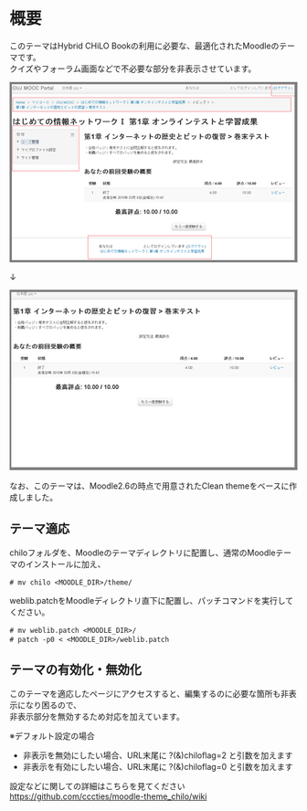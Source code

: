 概要
============
このテーマはHybrid CHiLO Bookの利用に必要な、最適化されたMoodleのテーマです。   
クイズやフォーラム画面などで不必要な部分を非表示させています。

![画面例1](image1.png)  

↓  

![画面例2](image2.png)  

なお、このテーマは、Moodle2.6の時点で用意されたClean themeをベースに作成しました。

テーマ適応
---------------------------------
chiloフォルダを、Moodleのテーマディレクトリに配置し、通常のMoodleテーマのインストールに加え、

    # mv chilo <MOODLE_DIR>/theme/

weblib.patchをMoodleディレクトリ直下に配置し、パッチコマンドを実行してください。

    # mv weblib.patch <MOODLE_DIR>/
    # patch -p0 < <MOODLE_DIR>/weblib.patch

テーマの有効化・無効化
---------------------------------
このテーマを適応したページにアクセスすると、編集するのに必要な箇所も非表示になり困るので、   
非表示部分を無効するため対応を加えています。

※デフォルト設定の場合
* 非表示を無効にしたい場合、URL末尾に ?(&)chiloflag=2 と引数を加えます
* 非表示を有効にしたい場合、URL末尾に ?(&)chiloflag=0 と引数を加えます

設定などに関しての詳細はこちらを見てください  
https://github.com/cccties/moodle-theme_chilo/wiki
